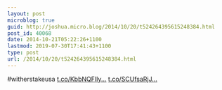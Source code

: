 ```yaml
---
layout: post
microblog: true
guid: http://joshua.micro.blog/2014/10/20/t524264395615248384.html
post_id: 40068
date: 2014-10-21T05:22:26+1100
lastmod: 2019-07-30T17:41:43+1100
type: post
url: /2014/10/20/t524264395615248384.html
---
```

#witherstakeusa [t.co/KbbNQFlIy...](http://t.co/KbbNQFlIy4) [t.co/SCUfsaRjJ...](http://t.co/SCUfsaRjJu)
